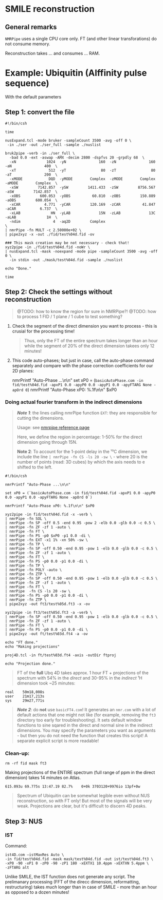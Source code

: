 # SMILE reconstruction 

## General remarks

`NMRPipe` uses a single CPU core only. FT (and other linear transforations) do not consume memory. 

Reconstruction takes ... and consumes ... RAM. 

 

# Example: Ubiquitin (AIffinity pulse sequence)

With the default parameters

## Step 1: convert the file



    #!/bin/csh

    time

    nusExpand.tcl -mode bruker -sampleCount 3500 -avg -off 0 \
     -in ./ser -out ./ser_full -sample ./nuslist

    bruk2pipe -verb -in ./ser_full \
      -bad 0.0 -ext -aswap -AMX -decim 2800 -dspfvs 20 -grpdly 68  \
      -xN              1024  -yN               160  -zN               160  -aN               400  \
      -xT               512  -yT                80  -zT                80  -aT               200  \
      -xMODE            DQD  -yMODE        Complex  -zMODE        Complex  -aMODE        Complex  \
      -xSW         7142.857  -ySW         1411.433  -zSW         8756.567  -aSW         7142.857  \
      -xOBS         600.053  -yOBS          60.810  -zOBS         150.889  -aOBS         600.054  \
      -xCAR           4.771  -yCAR         120.169  -zCAR          41.847  -aCAR           6.737  \
      -xLAB              HN  -yLAB             15N  -zLAB             13C  -aLAB              1H  \
      -ndim               4  -aq2D         Complex                         \
    | nmrPipe -fn MULT -c 2.50000e+02 \
    | pipe2xyz -x -out ./fid/test%04d.fid -ov

    ### This mask creation may be not necessary - check that!
    xyz2pipe -in ./fid/test%04d.fid -noWr \
    | nusExpand.tcl -mask -noexpand -mode pipe -sampleCount 3500 -avg -off 0 \
      -in stdin -out ./mask/test%04d.fid -sample ./nuslist

    echo "Done."

    time

## Step 2: Check the settings without reconstruction

> @TODO: how to know the region for sure in NMRPipe?!
> @TODO: how to process 1 FID / 1 plane / 1 cube to test something?

1. Check the segment of the direct dimension you want to process - this is crusial for the processing time! 
	> Thus, only the FT of the entire spectrum takes longer than an hour while the segment of 20% of the direct dimension takees only 12 minutes!
2. This code auto-phases; but just in case, call the auto-phase command separately and compare with the phase correction coefficients for our 2D planes:


	nmrPrintf "Auto-Phase ...\n\n"
	set xP0 = (`basicAutoPhase.com -in fid/test%04d.fid -apxP1 0.0 -apyP0 0.0 -apyP1 0.0 -apyFTARG None -apOrd 0`)
	nmrPrintf "Auto-Phase xP0: %.1f\n\n" $xP0


### Doing actual fourier transform in the indirect dimensions

> ***Note 1***: the lines calling nmrPipe function `EXT`: they are responsible for cutting the dimensions.
> 
> Usage: see [nmrpipe reference page](https://www.nmrscience.com/ref/nmrpipe/)
> 
> Here, we define the region in percentage: 1-50% for the direct dimension going through 15N.
> 
> **Note 2**: To account for the 1-point delay in the ¹³C dimension, we include the line `| nmrPipe -fn CS -ls 20 -sw \` - where 20 is the number of points (read: 3D cubes) by which the axis needs to e shifted to the left.


	#!/bin/csh

	nmrPrintf "Auto-Phase ...\n\n"

	set xP0 = (`basicAutoPhase.com -in fid/test%04d.fid -apxP1 0.0 -apyP0 0.0 -apyP1 0.0 -apyFTARG None -apOrd 0`)

	nmrPrintf "Auto-Phase xP0: %.1f\n\n" $xP0

	xyz2pipe -in fid/test%04d.fid -x -verb \
	| nmrPipe -fn SOL \
	| nmrPipe -fn SP -off 0.5 -end 0.95 -pow 2 -elb 0.0 -glb 0.0 -c 0.5 \
	| nmrPipe -fn ZF -zf 1 -auto \
	| nmrPipe -fn FT \
	| nmrPipe -fn PS -p0 $xP0 -p1 0.0 -di \
	| nmrPipe -fn EXT -x1 1% -xn 50% -sw \
	| nmrPipe -fn TP \
	| nmrPipe -fn SP -off 0.50 -end 0.95 -pow 1 -elb 0.0 -glb 0.0 -c 0.5 \
	| nmrPipe -fn ZF -zf 1 -auto \
	| nmrPipe -fn FT \
	| nmrPipe -fn PS -p0 0.0 -p1 0.0 -di \
	| nmrPipe -fn TP \
	| nmrPipe -fn POLY -auto \
	| nmrPipe -fn ZTP \
	| nmrPipe -fn SP -off 0.50 -end 0.95 -pow 1 -elb 0.0 -glb 0.0 -c 0.5 \
	| nmrPipe -fn ZF -zf 1 -auto \
	| nmrPipe -fn FT \
	| nmrPipe  -fn CS -ls 20 -sw \
	| nmrPipe -fn PS -p0 0.0 -p1 0.0 -di \
	| nmrPipe -fn ZTP \
	| pipe2xyz -out ft3/test%05d.ft3 -x -ov

	xyz2pipe -in ft3/test%05d.ft3 -a -verb \
	| nmrPipe -fn SP -off 0.50 -end 0.95 -pow 1 -elb 0.0 -glb 0.0 -c 0.5 \
	| nmrPipe -fn ZF -zf 1 -auto \
	| nmrPipe -fn FT \
	| nmrPipe -fn PS -p0 0.0 -p1 0.0 -di \
	| pipe2xyz -out ft/test%03d.ft4 -a -ov

	echo "FT done."
	echo "Making projections"

	proj4D.tcl -in ft/test%03d.ft4 -axis -outDir ftproj

	echo "Projection done."

> FT of the **full** Ubq 4D takes approx. 1 hour
> FT + projections of the spectrum with 54% in the *direct* and 30-95% in the *indirect* ¹H dimension took ~25 minutes:
    
    real	50m18,008s
    user	21m17,213s
    sys	    29m27,771s
    
> ***Note 2***: do **not** use `basicFT4.com`! It generates an `nmr.com` with a lot of default actions that one might not like (for example, removing the `ft3` directory too early for troubleshooting). It sets default window functions to sine sqared in the direct and normal sine in the indirect dimensions. 
> You may specify the parameters you want as arguments - but then you do not need the function that creates this script! A separate explicit script is more readable!


### Clean-up:


	rm -rf fid mask ft3 
	
	
Making projections of the ENTIRE spectrum (full range of ppm in the direct dimension) takes 14 minutes on Atlas.


`615.093u 69.775s 13:47.19 82.7%	0+0k 3703120+9976io 13pf+0w`

> Spectrum of Ubiquitin can be somewhat legible even without NUS reconstruction, so with FT only! But most of the signals will be very weak. Projections are clear, but it's difficult to discern 4D peaks. 

## Step 3: NUS
    
### IST

Command: 

    ist4D.com –istMaxRes Auto \
    -in fid/test%04d.fid -mask mask/test%04d.fid -out ist/test%04d.ft3 \
    -xP0 -90 -xP1 0 -zP0 -90 -zP1 180 -xEXTX1 10.4ppm -xEXTXN 5.4ppm \
    -zFTARG alt

Unlike SMILE, the IST function does not generate any script. The prelimanary processing (FFT of the direcc dimension, 
reformatting, restructuring) takes *much* longer than in case of SMILE - more than an hour as opposed to a dozen minutes! 


